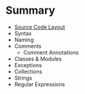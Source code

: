 # Summary

* [Source Code Layout](source_code_layout.md)
* Syntax
* Naming
* Comments
   * Comment Annotations
* Classes & Modules
* Exceptions
* Collections
* Strings
* Regular Expressions

